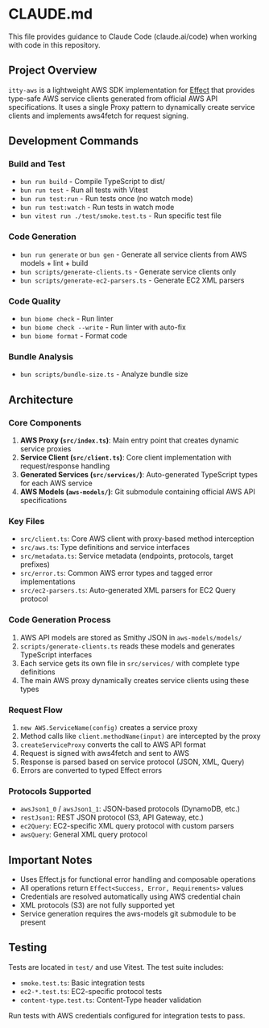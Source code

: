 # CLAUDE.md

This file provides guidance to Claude Code (claude.ai/code) when working with code in this repository.

## Project Overview

`itty-aws` is a lightweight AWS SDK implementation for [Effect](https://effect.website) that provides type-safe AWS service clients generated from official AWS API specifications. It uses a single Proxy pattern to dynamically create service clients and implements aws4fetch for request signing.

## Development Commands

### Build and Test
- `bun run build` - Compile TypeScript to dist/
- `bun run test` - Run all tests with Vitest
- `bun run test:run` - Run tests once (no watch mode)
- `bun run test:watch` - Run tests in watch mode
- `bun vitest run ./test/smoke.test.ts` - Run specific test file

### Code Generation
- `bun run generate` or `bun gen` - Generate all service clients from AWS models + lint + build
- `bun scripts/generate-clients.ts` - Generate service clients only
- `bun scripts/generate-ec2-parsers.ts` - Generate EC2 XML parsers

### Code Quality
- `bun biome check` - Run linter
- `bun biome check --write` - Run linter with auto-fix
- `bun biome format` - Format code

### Bundle Analysis
- `bun scripts/bundle-size.ts` - Analyze bundle size

## Architecture

### Core Components

1. **AWS Proxy (`src/index.ts`)**: Main entry point that creates dynamic service proxies
2. **Service Client (`src/client.ts`)**: Core client implementation with request/response handling
3. **Generated Services (`src/services/`)**: Auto-generated TypeScript types for each AWS service
4. **AWS Models (`aws-models/`)**: Git submodule containing official AWS API specifications

### Key Files

- `src/client.ts`: Core AWS client with proxy-based method interception
- `src/aws.ts`: Type definitions and service interfaces  
- `src/metadata.ts`: Service metadata (endpoints, protocols, target prefixes)
- `src/error.ts`: Common AWS error types and tagged error implementations
- `src/ec2-parsers.ts`: Auto-generated XML parsers for EC2 Query protocol

### Code Generation Process

1. AWS API models are stored as Smithy JSON in `aws-models/models/`
2. `scripts/generate-clients.ts` reads these models and generates TypeScript interfaces
3. Each service gets its own file in `src/services/` with complete type definitions
4. The main AWS proxy dynamically creates service clients using these types

### Request Flow

1. `new AWS.ServiceName(config)` creates a service proxy
2. Method calls like `client.methodName(input)` are intercepted by the proxy
3. `createServiceProxy` converts the call to AWS API format
4. Request is signed with aws4fetch and sent to AWS
5. Response is parsed based on service protocol (JSON, XML, Query)
6. Errors are converted to typed Effect errors

### Protocols Supported

- `awsJson1_0` / `awsJson1_1`: JSON-based protocols (DynamoDB, etc.)
- `restJson1`: REST JSON protocol (S3, API Gateway, etc.)
- `ec2Query`: EC2-specific XML query protocol with custom parsers
- `awsQuery`: General XML query protocol

## Important Notes

- Uses Effect.js for functional error handling and composable operations
- All operations return `Effect<Success, Error, Requirements>` values
- Credentials are resolved automatically using AWS credential chain
- XML protocols (S3) are not fully supported yet
- Service generation requires the aws-models git submodule to be present

## Testing

Tests are located in `test/` and use Vitest. The test suite includes:
- `smoke.test.ts`: Basic integration tests
- `ec2-*.test.ts`: EC2-specific protocol tests
- `content-type.test.ts`: Content-Type header validation

Run tests with AWS credentials configured for integration tests to pass.